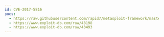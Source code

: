```yaml
---
id: CVE-2017-5816
pocs:
  - https://raw.githubusercontent.com/rapid7/metasploit-framework/master/modules/exploits/windows/misc/hp_imc_dbman_restartdb_unauth_rce.rb
  - https://www.exploit-db.com/raw/43198
  - https://www.exploit-db.com/raw/43493
---
```

